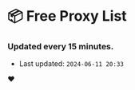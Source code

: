 # :package: Free Proxy List
### Updated every 15 minutes.

- Last updated: `2024-06-11 20:33`

:heart:
